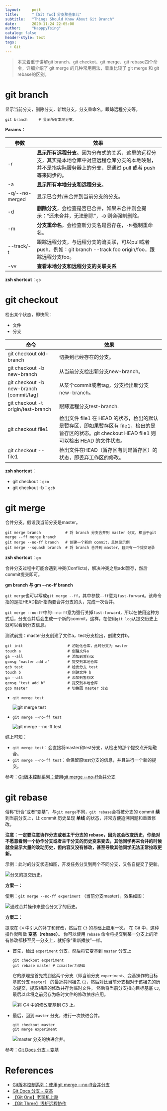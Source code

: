 ```yaml
---
layout:     post
title:      "【Git Two】分支那些事儿"
subtitle:   "Things Should Know About Git Branch"
date:       2020-11-24 22:05:00
author:     "HapppyTsing"
catalog: false
header-style: text
tags:
  - Git
---
```


> 本文着重于讲解git branch、git checkot、git merge、git rebase四个命令，详细介绍了 git merge 的几种常用用法，着重比较了 git merge 和 git rebase的区别。

# git branch

显示当前分支，删除分支，新增分支，分支重命名，跟踪远程分支等。

```shell
git branch     # 显示所有本地分支。 
```

**Params：**

| 参数           | 效果                                                         |
| -------------- | ------------------------------------------------------------ |
| -r             | **显示所有远程分支**。因为分布式的关系，这里的远程分支，其实是本地仓库中对应远程仓库分支的本地映射，并不是指实际服务器上的分支，是通过 pull 或者 push 等来同步的。 |
| -a             | **显示所有本地分支和远程分支**。                             |
| -q/--no-merged | 显示已合并/未合并到当前分支的分支。                          |
| -d             | **删除分支**，会检查是否已合并，如果未合并则会提示：“还未合并，无法删除”，`-D` 则会强制删除。 |
| -m             | **分支重命名**，会检查新分支名是否存在，`-M`·强制重命名。    |
| --track/-t     | 跟踪远程分支，与远程分支的流关联，可以pull或者push。例如：git branch --track foo origin/foo，跟踪远程分支foo。 |
| -vv            | **查看本地分支和远程分支的关联关系**                         |

**zsh shortcut**：`gb`

# git checkout

检出某个状态，即快照：

- 文件
- 分支 

| 命令                                    | 效果                                                         |
| --------------------------------------- | ------------------------------------------------------------ |
|git checkout old-branch|切换到已经存在的分支。|
| git checkout -b new-branch              | 从当前分支检出新分支new-branch。                             |
| git checkout -b new-branch [commit/tag] | 从某个commit或者tag，分支检出新分支new-branch。              |
| git checkout -t origin/test-branch      | 跟踪远程分支test-branch.                                     |
| git checkout file1                      | 检出文件 file1 在 HEAD 的状态，检出的默认是暂存区，即如果暂存区有 file1，检出的是暂存区的状态。git checkout HEAD file1 则可以检出 HEAD 的文件状态。 |
| git checkout -- file1                   | 检出文件在HEAD（暂存区有则是暂存区）的状态，即丢弃工作区的修改。 |

**zsh shortcut**：

- git checkout：`gco`
- git checkout -b：`gcb`

# git merge

合并分支。假设我当前分支是master。 

```shell
git merge branch           # 将 branch 分支合并到 master 分支，相当于git merge --ff merge branch
git merge --no-ff branch   # 创建一个新的 commit，具体见示例
git merge --squash branch  # 将 branch 合并到 master，且只有一个提交记录
```

**zsh shortcut**：`gm`

合并分支过程中可能会遇到冲突(Conflicts)，解决冲突之后add暂存，然后commit提交即可。 

**gm branch 与 gm --no-ff branch**

`git merge`也可以写成`git merge --ff`，其中参数`--ff`意为`fast-forward`。该命令指的是把HEAD指针指向要合并分支的头，完成一次合并。

`git merge --no-ff`中的`--no-ff`意为强行关掉`fast-forward`，所以在使用这种方式后，分支合并后会生成一个新的commit，这样，在使用`git log`从提交历史上就可以看到分支信息。

测试前提：master分支创建了文件a，test分支检出，创建文件b。

```shell
git init                    # 初始化仓库，此时分支为 master
touch a                     # 创建文件a 
ga --all                    # 添加到暂存区
gcmsg "master add a"        # 提交到本地仓库
gcb test                    # 检出分支 test
touch b                     # 创建文件 b
ga --all                    # 添加到暂存区
gcmsg "test add b"          # 提交到本地仓库
gco master                  # 切换回 master 分支
```

- `git merge test`

  ![git merge test](https://happytsing-figure-bed.oss-cn-hangzhou.aliyuncs.com/git/20210915204730.png)

- `git merge --no-ff test`

  ![git merge --no-ff test](https://happytsing-figure-bed.oss-cn-hangzhou.aliyuncs.com/git/20210915204845.png)

综上可知：

- `git merge test`：会直接将master和test分支，从检出的那个提交点开始融合。
- `git merge --no-ff test`：会保留原test分支的信息，并且进行一个新的提交。

参考：[Git版本控制系列：使用git merge --no-ff合并分支](https://blog.csdn.net/wangqingchuan92/article/details/103137960)

# git rebase

俗称“衍合”或者“变基”，与`git merge`不同，`git rebase`会将被分支的 commit **续** 到当前分支上，让 commit 历史呈现 **单线** 的状态，非常方便追溯问题和重置修改。 

**注意：一定要注意协作分支或者主干分支的 rebase，因为这会改变历史，你绝对不愿意看到一个协作分支或者主干分支的历史变来变去，其他同学再来合并的时候就会显示大量的改动历史，但内容又没有修改，甚至导致其他同学无法正常拉取更新。**

示例：此时的分支状态如图，开发任务分叉到两个不同分支，又各自提交了更新。

![分叉的提交历史。](https://happytsing-figure-bed.oss-cn-hangzhou.aliyuncs.com/git/20210915211055.png)

**方案一：**

使用：`git merge --no-ff experiment` （当前分支master），效果如图：

![通过合并操作来整合分叉了的历史。](https://happytsing-figure-bed.oss-cn-hangzhou.aliyuncs.com/git/20210915211058.png)

**方案二：**

提取在 `C4` 中引入的补丁和修改，然后在 `C3` 的基础上应用一次。 在 Git 中，这种操作就叫做 **变基（rebase）**。 你可以使用 `rebase` 命令将提交到某一分支上的所有修改都移至另一分支上，就好像“重新播放”一样。

- 首先，检出 `experiment` 分支，然后将它变基到 `master` 分支上

  ```shell
  git checkout experiment
  git rebase master # 以master为基础
  ```

  它的原理是首先找到这两个分支（即当前分支 `experiment`、变基操作的目标基底分支 `master`） 的最近共同祖先 `C2`，然后对比当前分支相对于该祖先的历次提交，提取相应的修改并存为临时文件， 然后将当前分支指向目标基底 `C3`, 最后以此将之前另存为临时文件的修改依序应用。

  ![将 `C4` 中的修改变基到 `C3` 上。](https://happytsing-figure-bed.oss-cn-hangzhou.aliyuncs.com/git/20210915211103.png)

- 最后，回到 `master` 分支，进行一次快进合并。

  ```shell
  git checkout master
  git merge experiment
  ```

  ![`master` 分支的快进合并。](https://happytsing-figure-bed.oss-cn-hangzhou.aliyuncs.com/git/20210915211107.png)

参考：[Git Docs 分支 - 变基](https://git-scm.com/book/zh/v2/Git-%E5%88%86%E6%94%AF-%E5%8F%98%E5%9F%BA)

# References

- [Git版本控制系列：使用git merge --no-ff合并分支](https://blog.csdn.net/wangqingchuan92/article/details/103137960)
- [Git Docs 分支 - 变基](https://git-scm.com/book/zh/v2/Git-%E5%88%86%E6%94%AF-%E5%8F%98%E5%9F%BA)
- [【Git One】老司机上路](https://blog.leqing.work/2020/11/25/Git-Base/)
- [【Git Three】浅析远程协作](https://blog.leqing.work/2020/11/23/Git-Remote/)
